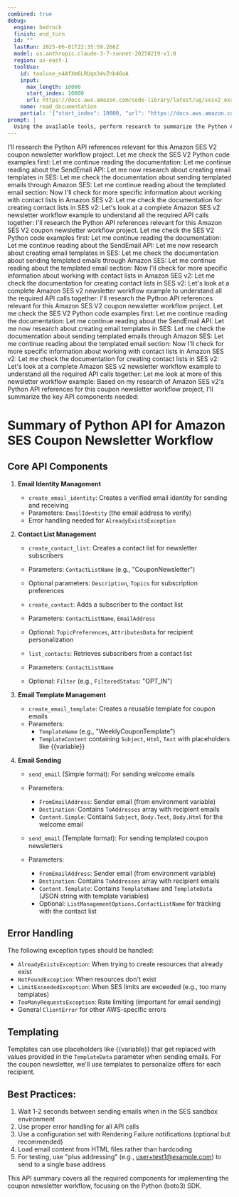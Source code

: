 ```yaml
---
combined: true
debug:
  engine: bedrock
  finish: end_turn
  id: ""
  lastRun: 2025-06-01T22:35:59.266Z
  model: us.anthropic.claude-3-7-sonnet-20250219-v1:0
  region: us-east-1
  toolUse:
    id: tooluse_n4AfXm6LRUqn34vZnb46oA
    input:
      max_length: 10000
      start_index: 10000
      url: https://docs.aws.amazon.com/code-library/latest/ug/sesv2_example_sesv2_NewsletterWorkflow_section.html
    name: read_documentation
    partial: '{"start_index": 10000, "url": "https://docs.aws.amazon.com/code-library/latest/ug/sesv2_example_sesv2_NewsletterWorkflow_section.html", "max_length": 10000}'
prompt: |
  Using the available tools, perform research to summarize the Python API reference pieces appropriate for this project.
---
```

I'll research the Python API references relevant for this Amazon SES V2 coupon newsletter workflow project. Let me check the SES V2 Python code examples first: Let me continue reading the documentation: Let me continue reading about the SendEmail API: Let me now research about creating email templates in SES: Let me check the documentation about sending templated emails through Amazon SES: Let me continue reading about the templated email section: Now I'll check for more specific information about working with contact lists in Amazon SES v2: Let me check the documentation for creating contact lists in SES v2: Let's look at a complete Amazon SES v2 newsletter workflow example to understand all the required API calls together: I'll research the Python API references relevant for this Amazon SES V2 coupon newsletter workflow project. Let me check the SES V2 Python code examples first: Let me continue reading the documentation: Let me continue reading about the SendEmail API: Let me now research about creating email templates in SES: Let me check the documentation about sending templated emails through Amazon SES: Let me continue reading about the templated email section: Now I'll check for more specific information about working with contact lists in Amazon SES v2: Let me check the documentation for creating contact lists in SES v2: Let's look at a complete Amazon SES v2 newsletter workflow example to understand all the required API calls together:  I'll research the Python API references relevant for this Amazon SES V2 coupon newsletter workflow project. Let me check the SES V2 Python code examples first: Let me continue reading the documentation: Let me continue reading about the SendEmail API: Let me now research about creating email templates in SES: Let me check the documentation about sending templated emails through Amazon SES: Let me continue reading about the templated email section: Now I'll check for more specific information about working with contact lists in Amazon SES v2: Let me check the documentation for creating contact lists in SES v2: Let's look at a complete Amazon SES v2 newsletter workflow example to understand all the required API calls together: Let me look at more of this newsletter workflow example:  Based on my research of Amazon SES v2's Python API references for this coupon newsletter workflow project, I'll summarize the key API components needed:

# Summary of Python API for Amazon SES Coupon Newsletter Workflow

## Core API Components

1. **Email Identity Management**
   - `create_email_identity`: Creates a verified email identity for sending and receiving
   - Parameters: `EmailIdentity` (the email address to verify)
   - Error handling needed for `AlreadyExistsException`

2. **Contact List Management**
   - `create_contact_list`: Creates a contact list for newsletter subscribers
   - Parameters: `ContactListName` (e.g., "CouponNewsletter")
   - Optional parameters: `Description`, `Topics` for subscription preferences
   
   - `create_contact`: Adds a subscriber to the contact list
   - Parameters: `ContactListName`, `EmailAddress`
   - Optional: `TopicPreferences`, `AttributesData` for recipient personalization
   
   - `list_contacts`: Retrieves subscribers from a contact list
   - Parameters: `ContactListName`
   - Optional: `Filter` (e.g., `FilteredStatus`: "OPT_IN")

3. **Email Template Management**
   - `create_email_template`: Creates a reusable template for coupon emails
   - Parameters: 
     - `TemplateName` (e.g., "WeeklyCouponTemplate") 
     - `TemplateContent` containing `Subject`, `Html`, `Text` with placeholders like {{variable}}

4. **Email Sending**
   - `send_email` (Simple format): For sending welcome emails
   - Parameters:
     - `FromEmailAddress`: Sender email (from environment variable)
     - `Destination`: Contains `ToAddresses` array with recipient emails
     - `Content.Simple`: Contains `Subject`, `Body.Text`, `Body.Html` for the welcome email
   
   - `send_email` (Template format): For sending templated coupon newsletters
   - Parameters:
     - `FromEmailAddress`: Sender email (from environment variable)
     - `Destination`: Contains `ToAddresses` array with recipient emails
     - `Content.Template`: Contains `TemplateName` and `TemplateData` (JSON string with template variables)
     - Optional: `ListManagementOptions.ContactListName` for tracking with the contact list

## Error Handling

The following exception types should be handled:
- `AlreadyExistsException`: When trying to create resources that already exist
- `NotFoundException`: When resources don't exist
- `LimitExceededException`: When SES limits are exceeded (e.g., too many templates)
- `TooManyRequestsException`: Rate limiting (important for email sending)
- General `ClientError` for other AWS-specific errors

## Templating

Templates can use placeholders like {{variable}} that get replaced with values provided in the `TemplateData` parameter when sending emails. For the coupon newsletter, we'll use templates to personalize offers for each recipient.

## Best Practices:

1. Wait 1-2 seconds between sending emails when in the SES sandbox environment
2. Use proper error handling for all API calls
3. Use a configuration set with Rendering Failure notifications (optional but recommended)
4. Load email content from HTML files rather than hardcoding
5. For testing, use "plus addressing" (e.g., user+test1@example.com) to send to a single base address

This API summary covers all the required components for implementing the coupon newsletter workflow, focusing on the Python (boto3) SDK.